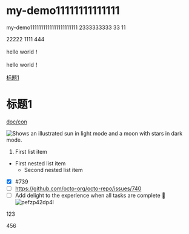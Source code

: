 # my-demo11111111111111
my-demo1111111111111111111111
2333333333
33
11

22222
1111
444

hello world！

hello world！

[标题1](#标题1)

# 标题1


[doc/con](doc/con.md)

<picture>
  <source media="(prefers-color-scheme: dark)" srcset="https://user-images.githubusercontent.com/25423296/163456776-7f95b81a-f1ed-45f7-b7ab-8fa810d529fa.png">
  <source media="(prefers-color-scheme: light)" srcset="https://user-images.githubusercontent.com/25423296/163456779-a8556205-d0a5-45e2-ac17-42d089e3c3f8.png">
  <img alt="Shows an illustrated sun in light mode and a moon with stars in dark mode." src="https://user-images.githubusercontent.com/25423296/163456779-a8556205-d0a5-45e2-ac17-42d089e3c3f8.png">
</picture>


1. First list item    
  - First nested list item      
    - Second nested list item

- [x] #739 
- [ ] https://github.com/octo-org/octo-repo/issues/740 
- [ ] Add delight to the experience when all tasks are complete :tada:
![pefzp42dp4l](https://user-images.githubusercontent.com/16743742/211197013-fc29e361-4b75-477a-ba4b-168883f66abc.gif)

123

456

